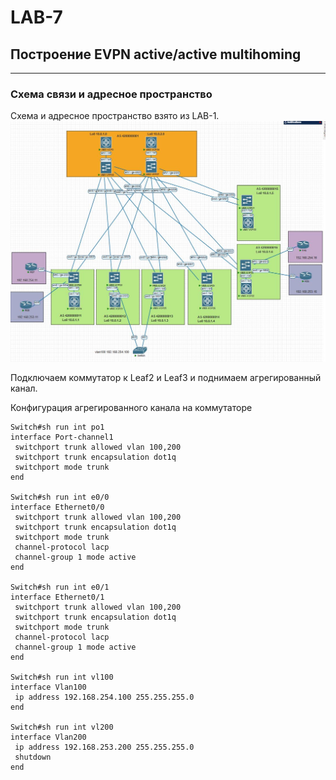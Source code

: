 # LAB-7

## Построение EVPN active/active multihoming
---
### Схема связи и адресное пространство
Схема и адресное пространство взято из LAB-1.
![img_7.png](screenshots/Lab-7.JPG)

Подключаем коммутатор к Leaf2 и Leaf3 и поднимаем агрегированный канал.

Конфигурация агрегированного канала на коммутаторе
```text
Switch#sh run int po1
interface Port-channel1
 switchport trunk allowed vlan 100,200
 switchport trunk encapsulation dot1q
 switchport mode trunk
end

Switch#sh run int e0/0 
interface Ethernet0/0
 switchport trunk allowed vlan 100,200
 switchport trunk encapsulation dot1q
 switchport mode trunk
 channel-protocol lacp
 channel-group 1 mode active
end

Switch#sh run int e0/1
interface Ethernet0/1
 switchport trunk allowed vlan 100,200
 switchport trunk encapsulation dot1q
 switchport mode trunk
 channel-protocol lacp
 channel-group 1 mode active
end

Switch#sh run int vl100
interface Vlan100
 ip address 192.168.254.100 255.255.255.0
end

Switch#sh run int vl200
interface Vlan200
 ip address 192.168.253.200 255.255.255.0
 shutdown
end
```